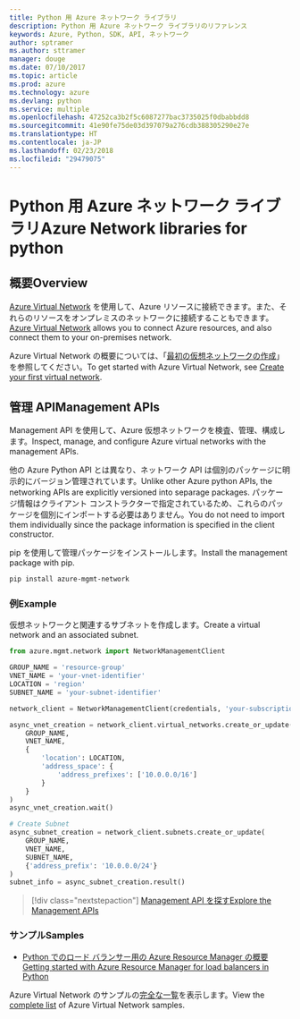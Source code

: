 ```yaml
---
title: Python 用 Azure ネットワーク ライブラリ
description: Python 用 Azure ネットワーク ライブラリのリファレンス
keywords: Azure, Python, SDK, API, ネットワーク
author: sptramer
ms.author: sttramer
manager: douge
ms.date: 07/10/2017
ms.topic: article
ms.prod: azure
ms.technology: azure
ms.devlang: python
ms.service: multiple
ms.openlocfilehash: 47252ca3b2f5c6087277bac3735025f0dbabbdd8
ms.sourcegitcommit: 41e90fe75de03d397079a276cdb388305290e27e
ms.translationtype: HT
ms.contentlocale: ja-JP
ms.lasthandoff: 02/23/2018
ms.locfileid: "29479075"
---
```

# <a name="azure-network-libraries-for-python"></a><span data-ttu-id="341fd-104">Python 用 Azure ネットワーク ライブラリ</span><span class="sxs-lookup"><span data-stu-id="341fd-104">Azure Network libraries for python</span></span>

## <a name="overview"></a><span data-ttu-id="341fd-105">概要</span><span class="sxs-lookup"><span data-stu-id="341fd-105">Overview</span></span>

<span data-ttu-id="341fd-106">[Azure Virtual Network](/azure/virtual-network/virtual-networks-overview) を使用して、Azure リソースに接続できます。また、それらのリソースをオンプレミスのネットワークに接続することもできます。</span><span class="sxs-lookup"><span data-stu-id="341fd-106">[Azure Virtual Network](/azure/virtual-network/virtual-networks-overview) allows you to connect Azure resources, and also connect them to your on-premises network.</span></span>

<span data-ttu-id="341fd-107">Azure Virtual Network の概要については、「[最初の仮想ネットワークの作成](/azure/virtual-network/virtual-network-get-started-vnet-subnet)」を参照してください。</span><span class="sxs-lookup"><span data-stu-id="341fd-107">To get started with Azure Virtual Network, see [Create your first virtual network](/azure/virtual-network/virtual-network-get-started-vnet-subnet).</span></span>

## <a name="management-apis"></a><span data-ttu-id="341fd-108">管理 API</span><span class="sxs-lookup"><span data-stu-id="341fd-108">Management APIs</span></span>

<span data-ttu-id="341fd-109">Management API を使用して、Azure 仮想ネットワークを検査、管理、構成します。</span><span class="sxs-lookup"><span data-stu-id="341fd-109">Inspect, manage, and configure Azure virtual networks with the management APIs.</span></span>

<span data-ttu-id="341fd-110">他の Azure Python API とは異なり、ネットワーク API は個別のパッケージに明示的にバージョン管理されています。</span><span class="sxs-lookup"><span data-stu-id="341fd-110">Unlike other Azure python APIs, the networking APIs are explicitly versioned into separage packages.</span></span> <span data-ttu-id="341fd-111">パッケージ情報はクライアント コンストラクターで指定されているため、これらのパッケージを個別にインポートする必要はありません。</span><span class="sxs-lookup"><span data-stu-id="341fd-111">You do not need to import them individually since the package information is specified in the client constructor.</span></span>

<span data-ttu-id="341fd-112">pip を使用して管理パッケージをインストールします。</span><span class="sxs-lookup"><span data-stu-id="341fd-112">Install the management package with pip.</span></span>

```bash
pip install azure-mgmt-network
```

### <a name="example"></a><span data-ttu-id="341fd-113">例</span><span class="sxs-lookup"><span data-stu-id="341fd-113">Example</span></span>

<span data-ttu-id="341fd-114">仮想ネットワークと関連するサブネットを作成します。</span><span class="sxs-lookup"><span data-stu-id="341fd-114">Create a virtual network and an associated subnet.</span></span>

```python
from azure.mgmt.network import NetworkManagementClient

GROUP_NAME = 'resource-group'
VNET_NAME = 'your-vnet-identifier'
LOCATION = 'region'
SUBNET_NAME = 'your-subnet-identifier'

network_client = NetworkManagementClient(credentials, 'your-subscription-id')

async_vnet_creation = network_client.virtual_networks.create_or_update(
    GROUP_NAME,
    VNET_NAME,
    {
        'location': LOCATION,
        'address_space': {
            'address_prefixes': ['10.0.0.0/16']
        }
    }
)
async_vnet_creation.wait()

# Create Subnet
async_subnet_creation = network_client.subnets.create_or_update(
    GROUP_NAME,
    VNET_NAME,
    SUBNET_NAME,
    {'address_prefix': '10.0.0.0/24'}
)
subnet_info = async_subnet_creation.result()
```

> [!div class="nextstepaction"]
> [<span data-ttu-id="341fd-115">Management API を探す</span><span class="sxs-lookup"><span data-stu-id="341fd-115">Explore the Management APIs</span></span>](/python/api/overview/azure/network/management)

### <a name="samples"></a><span data-ttu-id="341fd-116">サンプル</span><span class="sxs-lookup"><span data-stu-id="341fd-116">Samples</span></span>

* [<span data-ttu-id="341fd-117">Python でのロード バランサー用の Azure Resource Manager の概要</span><span class="sxs-lookup"><span data-stu-id="341fd-117">Getting started with Azure Resource Manager for load balancers in Python</span></span>](https://azure.microsoft.com/en-us/resources/samples/network-python-manage-loadbalancer/)

<span data-ttu-id="341fd-118">Azure Virtual Network のサンプルの[完全な一覧](https://azure.microsoft.com/en-us/resources/samples/?platform=python&term=virtual%20network)を表示します。</span><span class="sxs-lookup"><span data-stu-id="341fd-118">View the [complete list](https://azure.microsoft.com/en-us/resources/samples/?platform=python&term=virtual%20network) of Azure Virtual Network samples.</span></span>
